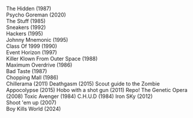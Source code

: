 The Hidden (1987)  
Psycho Goreman (2020)  
The Stuff (1985)  
Sneakers (1992)  
Hackers (1995)  
Johnny Mnemonic (1995)  
Class Of 1999 (1990)  
Event Horizon (1997)  
Killer Klown From Outer Space (1988)  
Maximum Overdrive (1986)  
Bad Taste (1987)  
Chopping Mall (1986)  
Chillerama (2011)
Deathgasm (2015)
Scout guide to the Zombie Appocolypse (2015)
Hobo with a shot gun (2011)
Repo! The Genetic Opera (2008)
Toxic Avenger (1984)
C.H.U.D (1984)
Iron SKy (2012)  
Shoot 'em up (2007)  
Boy Kills World (2024)  